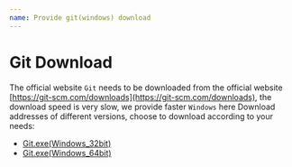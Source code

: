 ```yaml
---
name: Provide git(windows) download
---
```



# Git Download
The official website `Git` needs to be downloaded from the official website [https://git-scm.com/downloads](https://git-scm.com/downloads), the download speed is very slow, we provide faster `Windows` here Download addresses of different versions, choose to download according to your needs:

+ <a href="https://www.gitclone.com/download/Git-2.29.2-32-bit.exe">Git.exe(Windows_32bit)</a>
+ <a href="https://www.gitclone.com/download/Git-2.29.2-64-bit.exe">Git.exe(Windows_64bit)</a>

